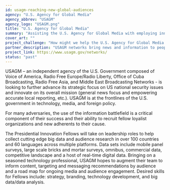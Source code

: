```yaml
---
id: usagm-reaching-new-global-audiences
agency: "U.S. Agency for Global Media"
agency_abbrev: "USAGM"
agency_logo: "USAGM.png"
title: "U.S. Agency for Global Media"
summary: "Assisting the U.S. Agency for Global Media with employing innovative data-driven techniques in reaching new global audiences"
cover_art: ""
project_challenge: "How might we help the U.S. Agency for Global Media better counter global disinformation and become more data-driven?"
partner_description: "USAGM networks bring news and information to people around the world in 58 languages."
project_link: https://www.usagm.gov/networks/
status: "past"
---
```


USAGM – an independent agency of the U.S. Government composed of Voice of America, Radio Free Europe/Radio Liberty, Office of Cuba Broadcasting, Radio Free Asia, and Middle East Broadcasting Networks - is looking to further advance its strategic focus on US national security issues and innovate on its overall mission (general news focus and empowering accurate local reporting, etc.). USAGM is at the frontlines of the U.S. government in technology, media, and foreign policy.

For many adversaries, the use of the information battlefield is a critical component of their success and their ability to recruit fellow loyalist organizations and new adherents to their cause.

The Presidential Innovation Fellows will take on leadership roles to help collect cutting edge big data and audience research in over 100 countries and 60 languages across multiple platforms. Data sets include mobile panel surveys, large scale bricks and mortar surveys, omnibus, commercial data, competitive landscape and a host of real-time digital data. Bringing on a seasoned technology professional, USAGM hopes to augment their team to inform content, targeting and messaging recommendations by audience and a road map for ongoing media and audience engagement. Desired skills for Fellows include: strategy, branding, technology development, and big data/data analysis.
